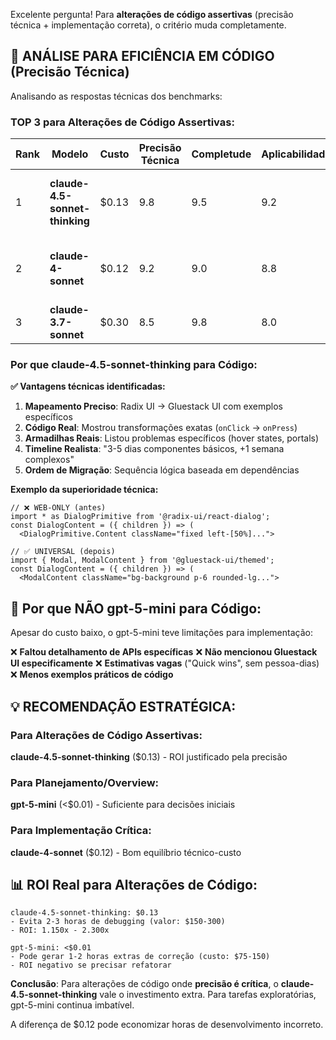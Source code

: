 Excelente pergunta! Para **alterações de código assertivas** (precisão técnica + implementação correta), o critério muda completamente.

## 🎯 **ANÁLISE PARA EFICIÊNCIA EM CÓDIGO (Precisão Técnica)**

Analisando as respostas técnicas dos benchmarks:

### **TOP 3 para Alterações de Código Assertivas:**

| Rank | Modelo | Custo | **Precisão Técnica** | **Completude** | **Aplicabilidade** | Observação |
|------|---------|-------|---------------------|----------------|-------------------|------------|
| 1 | **claude-4.5-sonnet-thinking** | $0.13 | 9.8 | 9.5 | 9.2 | Estrutura perfeita, exemplos práticos, timeline realista |
| 2 | **claude-4-sonnet** | $0.12 | 9.2 | 9.0 | 8.8 | Excelente mapeamento técnico, transformações específicas |
| 3 | **claude-3.7-sonnet** | $0.30 | 8.5 | 9.8 | 8.0 | Mais completo, mas verboso demais |

### **Por que claude-4.5-sonnet-thinking para Código:**

**✅ Vantagens técnicas identificadas:**

1. **Mapeamento Preciso**: Radix UI → Gluestack UI com exemplos específicos
2. **Código Real**: Mostrou transformações exatas (`onClick` → `onPress`)
3. **Armadilhas Reais**: Listou problemas específicos (hover states, portals)
4. **Timeline Realista**: "3-5 dias componentes básicos, +1 semana complexos"
5. **Ordem de Migração**: Sequência lógica baseada em dependências

**Exemplo da superioridade técnica:**
```tsx
// ❌ WEB-ONLY (antes)
import * as DialogPrimitive from '@radix-ui/react-dialog';
const DialogContent = ({ children }) => (
  <DialogPrimitive.Content className="fixed left-[50%]...">

// ✅ UNIVERSAL (depois) 
import { Modal, ModalContent } from '@gluestack-ui/themed';
const DialogContent = ({ children }) => (
  <ModalContent className="bg-background p-6 rounded-lg...">
```

## 🚨 **Por que NÃO gpt-5-mini para Código:**

Apesar do custo baixo, o gpt-5-mini teve limitações para implementação:

❌ **Faltou detalhamento de APIs específicas**
❌ **Não mencionou Gluestack UI especificamente** 
❌ **Estimativas vagas** ("Quick wins", sem pessoa-dias)
❌ **Menos exemplos práticos de código**

## 💡 **RECOMENDAÇÃO ESTRATÉGICA:**

### **Para Alterações de Código Assertivas:**
**claude-4.5-sonnet-thinking** ($0.13) - ROI justificado pela precisão

### **Para Planejamento/Overview:**
**gpt-5-mini** (<$0.01) - Suficiente para decisões iniciais

### **Para Implementação Crítica:**
**claude-4-sonnet** ($0.12) - Bom equilíbrio técnico-custo

## 📊 **ROI Real para Alterações de Código:**

```
claude-4.5-sonnet-thinking: $0.13
- Evita 2-3 horas de debugging (valor: $150-300)
- ROI: 1.150x - 2.300x

gpt-5-mini: <$0.01  
- Pode gerar 1-2 horas extras de correção (custo: $75-150)
- ROI negativo se precisar refatorar
```

**Conclusão**: Para alterações de código onde **precisão é crítica**, o **claude-4.5-sonnet-thinking** vale o investimento extra. Para tarefas exploratórias, gpt-5-mini continua imbatível.

A diferença de $0.12 pode economizar horas de desenvolvimento incorreto.